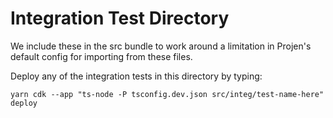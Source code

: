 # Integration Test Directory

We include these in the src bundle to work around a limitation in Projen's
default config for importing from these files.

Deploy any of the integration tests in this directory by typing:

`yarn cdk --app "ts-node -P tsconfig.dev.json src/integ/test-name-here" deploy`
